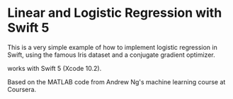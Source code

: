 # Linear and Logistic Regression with Swift 5

This is a very simple example of how to implement logistic regression in Swift, using the famous Iris dataset and a conjugate gradient optimizer.

works with Swift 5 (Xcode 10.2).

Based on the MATLAB code from Andrew Ng's machine learning course at Coursera.
